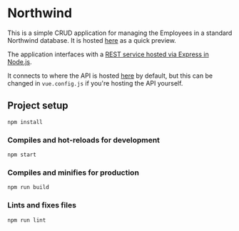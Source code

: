 # Northwind

This is a simple CRUD application for managing the Employees in a standard Northwind database. It is hosted 
[here](https://vue-northwind-vuetify.herokuapp.com/) as a quick preview.

The application interfaces with a [REST service hosted via Express in Node.js](https://github.com/bhaeussermann/northwind-api).

It connects to where the API is hosted [here](https://northwind-express-api.herokuapp.com/swagger/) by default, but this can be changed
in `vue.config.js` if you're hosting the API yourself.

## Project setup
```
npm install
```

### Compiles and hot-reloads for development
```
npm start
```

### Compiles and minifies for production
```
npm run build
```

### Lints and fixes files
```
npm run lint
```
